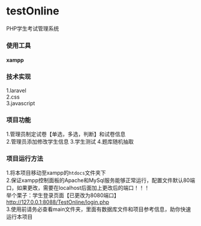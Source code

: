 # testOnline
PHP学生考试管理系统

### 使用工具
#### xampp

### 技术实现
1.laravel    
2.css    
3.javascript

### 项目功能
1.管理员制定试卷【单选，多选，判断】和试卷信息  
2.管理员添加修改学生信息
3.学生测试
4.题库随机抽取

### 项目运行方法
1.将本项目移动至xampp的`htdocs`文件夹下   
2.保证xampp控制面板的Apache和MySql服务能够正常运行，配置文件默认80端口，如果更改，需要在localhost后面加上更改后的端口！！！    
举个栗子：学生登录页面【已更改为8080端口】http://127.0.0.1:8088/TestOnline/login.php   
3.使用前请务必查看main文件夹，里面有数据库文件和项目参考信息，助你快速运行本项目   



